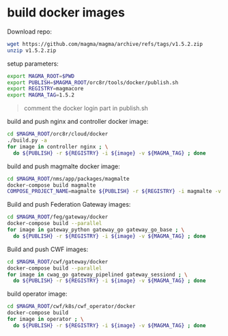 # build docker images

Download repo:
```bash
wget https://github.com/magma/magma/archive/refs/tags/v1.5.2.zip
unzip v1.5.2.zip
```

setup parameters:
```bash
export MAGMA_ROOT=$PWD
export PUBLISH=$MAGMA_ROOT/orc8r/tools/docker/publish.sh
export REGISTRY=magmacore
export MAGMA_TAG=1.5.2
```
> comment the docker login part in publish.sh

build and push nginx and controller docker image:
```bash
cd $MAGMA_ROOT/orc8r/cloud/docker
./build.py -a
for image in controller nginx ; \
  do ${PUBLISH} -r ${REGISTRY} -i ${image} -v ${MAGMA_TAG} ; done
```

build and push magmalte docker image:
```bash
cd $MAGMA_ROOT/nms/app/packages/magmalte
docker-compose build magmalte
COMPOSE_PROJECT_NAME=magmalte ${PUBLISH} -r ${REGISTRY} -i magmalte -v ${MAGMA_TAG}
```

Build and push Federation Gateway images:
```bash
cd $MAGMA_ROOT/feg/gateway/docker
docker-compose build --parallel
for image in gateway_python gateway_go gateway_go_base ; \
  do ${PUBLISH} -r ${REGISTRY} -i ${image} -v ${MAGMA_TAG} ; done
```

Build and push CWF images:
```bash
cd $MAGMA_ROOT/cwf/gateway/docker
docker-compose build --parallel
for image in cwag_go gateway_pipelined gateway_sessiond ; \
  do ${PUBLISH} -r ${REGISTRY} -i ${image} -v ${MAGMA_TAG} ; done
```

build operator image:
```bash
cd $MAGMA_ROOT/cwf/k8s/cwf_operator/docker
docker-compose build
for image in operator ; \
  do ${PUBLISH} -r ${REGISTRY} -i ${image} -v ${MAGMA_TAG} ; done
```


